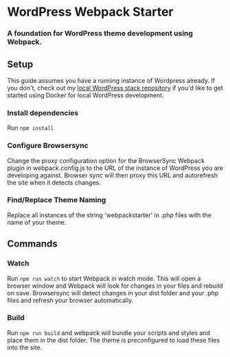 # WordPress Webpack Starter
### A foundation for WordPress theme development using Webpack.

## Setup
This guide assumes you have a running instance of Wordpress already. If you don't, check out my [local WordPress stack repository](https://github.com/mavance/wordpress_local) if you'd like to get started using Docker for local WordPress development.

### Install dependencies
Run `npm install`

### Configure Browsersync
Change the proxy configuration option for the BrowserSync Webpack plugin in webpack.config.js to the URL of the instance of WordPress you are developing against. Browser sync will then proxy this URL and autorefresh the site when it detects changes.

### Find/Replace Theme Naming
Replace all instances of the string 'webpackstarter' in .php files with the name of your theme.

## Commands
### Watch
Run `npm run watch` to start Webpack in watch mode. This will open a browser window and Webpack will look for changes in your files and rebuild on save. Browsersync will detect changes in your dist folder and your .php files and refresh your browser automatically.

### Build
Run `npm run build` and webpack will bundle your scripts and styles and place them in the dist folder. The theme is preconfigured to load these files into the site.
